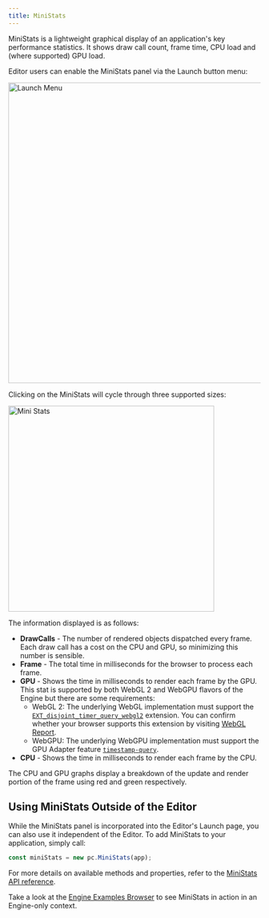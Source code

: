 ```yaml
---
title: MiniStats
---
```


MiniStats is a lightweight graphical display of an application's key performance statistics. It shows draw call count, frame time, CPU load and (where supported) GPU load.

Editor users can enable the MiniStats panel via the Launch button menu:

<img loading="lazy" alt="Launch Menu" width="600" src="/img/user-manual/optimization/mini-stats/launch-menu-mini-stats.png" />

Clicking on the MiniStats will cycle through three supported sizes:

<img loading="lazy" alt="Mini Stats" width="411" src="/img/user-manual/optimization/mini-stats/mini-stats.gif" />

The information displayed is as follows:

* **DrawCalls** - The number of rendered objects dispatched every frame. Each draw call has a cost on the CPU and GPU, so minimizing this number is sensible.
* **Frame** - The total time in milliseconds for the browser to process each frame.
* **GPU** - Shows the time in milliseconds to render each frame by the GPU. This stat is supported by both WebGL 2 and WebGPU flavors of the Engine but there are some requirements:
  * WebGL 2: The underlying WebGL implementation must support the [`EXT_disjoint_timer_query_webgl2`](https://web3dsurvey.com/webgl2/extensions/EXT_disjoint_timer_query_webgl2) extension. You can confirm whether your browser supports this extension by visiting [WebGL Report](https://webglreport.com/?v=2).
  * WebGPU: The underlying WebGPU implementation must support the GPU Adapter feature [`timestamp-query`](https://web3dsurvey.com/webgpu/features/timestamp-query).
* **CPU** - Shows the time in milliseconds to render each frame by the CPU.

The CPU and GPU graphs display a breakdown of the update and render portion of the frame using red and green respectively.

## Using MiniStats Outside of the Editor

While the MiniStats panel is incorporated into the Editor's Launch page, you can also use it independent of the Editor. To add MiniStats to your application, simply call:

```javascript
const miniStats = new pc.MiniStats(app);
```

For more details on available methods and properties, refer to the [MiniStats API reference](https://manual.oasisserver.link/engine/classes/MiniStats.html).

Take a look at the [Engine Examples Browser](https://playcanvas.github.io/) to see MiniStats in action in an Engine-only context.
